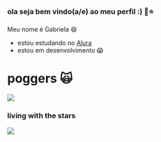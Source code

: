 ### ola seja bem vindo(a/e) ao meu perfil :) 🌃⭐

Meu nome é Gabriela 😄

- estou estudando no [Alura](https://www.alura.com;br)
- estou em desenvolvimento 😱

#  poggers 🙀

![](https://media.tenor.com/iIsSdqHyhOsAAAAM/fr-gato.gif)

### living with the stars

![](https://media.tenor.com/GE3SEcuBoU0AAAAC/stars.gif)
